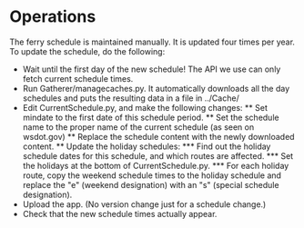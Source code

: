 
Operations
==========

The ferry schedule is maintained manually.  It is updated four times per year.
To update the schedule, do the following:

* Wait until the first day of the new schedule!  The API we use can only fetch current schedule times.
* Run Gatherer/managecaches.py.  It automatically downloads all the day schedules and puts the resulting data in a file in ../Cache/
* Edit CurrentSchedule.py, and make the following changes:
**  Set mindate to the first date of this schedule period.
**  Set the schedule name to the proper name of the current schedule (as seen on wsdot.gov)
**  Replace the schedule content with the newly downloaded content.
**  Update the holiday schedules:
*** Find out the holiday schedule dates for this schedule, and which routes are affected.
*** Set the holidays at the bottom of CurrentSchedule.py.
*** For each holiday route, copy the weekend schedule times to the holiday schedule and replace the "e" (weekend designation) with an "s" (special schedule designation).
* Upload the app.   (No version change just for a schedule change.)
* Check that the new schedule times actually appear.
